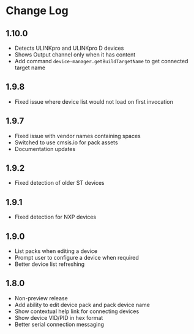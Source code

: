 # Change Log

## 1.10.0
- Detects ULINKpro and ULINKpro D devices
- Shows Output channel only when it has content
- Add command `device-manager.getBuildTargetName` to get connected target name

## 1.9.8
- Fixed issue where device list would not load on first invocation

## 1.9.7
- Fixed issue with vendor names containing spaces
- Switched to use cmsis.io for pack assets
- Documentation updates

## 1.9.2
- Fixed detection of older ST devices

## 1.9.1
- Fixed detection for NXP devices

## 1.9.0
- List packs when editing a device
- Prompt user to configure a device when required
- Better device list refreshing

## 1.8.0
- Non-preview release
- Add ability to edit device pack and pack device name
- Show contextual help link for connecting devices
- Show device VID/PID in hex format
- Better serial connection messaging
